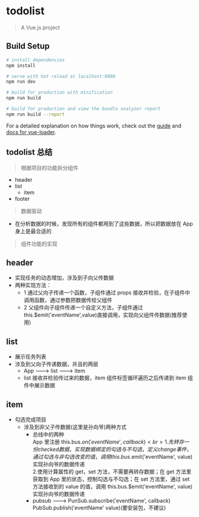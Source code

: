 # todolist

> A Vue.js project

## Build Setup

```bash
# install dependencies
npm install

# serve with hot reload at localhost:8080
npm run dev

# build for production with minification
npm run build

# build for production and view the bundle analyzer report
npm run build --report
```

For a detailed explanation on how things work, check out the [guide](http://vuejs-templates.github.io/webpack/) and [docs for vue-loader](http://vuejs.github.io/vue-loader).

## todolist 总结

> 根据项目的功能拆分组件

- header
- list
  - item
- footer

> 数据驱动

- 在分析数据的时候，发现所有的组件都用到了这些数据，所以把数据放在 App 身上是最合适的

> 组件功能的实现

## header

- 实现任务的动态增加，涉及到子向父传数据
- 两种实现方法：
  - 1 通过父向子传递一个函数，子组件通过 props 接收并检验，在子组件中调用函数，通过参数把数据传给父组件
  - 2 父组件向子组件传递一个自定义方法，子组件通过 this.\$emit('eventName',value)直接调用，实现向父组件传数据(推荐使用)

## list

- 展示任务列表
- 涉及到父向子传递数据，并且的两层
  - App ---> list ---> item
  - list 接收并检验传过来的数据，item 组件标签循环遍历之后传递到 item 组件中展示数据

## item

- 勾选完成项目
  - 涉及到非父子传数据(这里是孙向爷)两种方式
    - 总线中的两种<br>App 里注册 this.bus.$on('eventName', callback)<br> 1. 先转存一份checked数据，实现数据绑定的勾选与不勾选，定义change事件，通过勾选与非勾选改变的值，调用this.bus.$emit('eventName', value)实现孙向爷的数据传递<br>2.使用计算属性的 get，set 方法，不需要再转存数据；在 get 方法里获取到 App 里的状态，控制勾选与不勾选；在 set 方法里，通过 set 方法接收到的 value 的值，调用 this.bus.\$emit('eventName', value)实现孙向爷的数据传递
    - pubsub ---> PunSub.subscribe('eventName', callback)<br> PubSub.publish('eventName' value)(要安装包，不建议)

